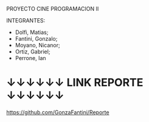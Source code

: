 PROYECTO CINE PROGRAMACION II

INTEGRANTES:
 - Dolfi, Matias;
 - Fantini, Gonzalo;
 - Moyano, Nicanor;
 - Ortiz, Gabriel;
 - Perrone, Ian

# ↓↓↓↓↓↓ LINK REPORTE ↓↓↓↓↓↓
https://github.com/GonzaFantini/Reporte
